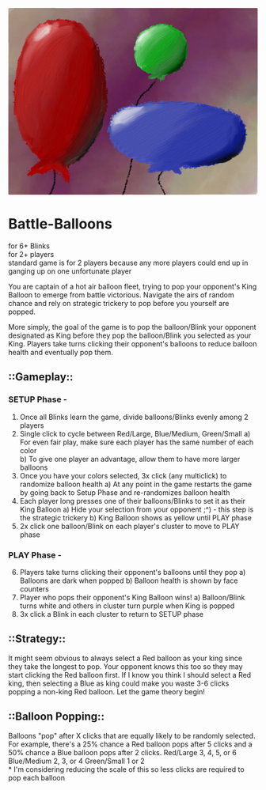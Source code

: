 ![TheHuntBanner](/images/Balloons.jpg) 

# Battle-Balloons
for 6+ Blinks 
</br>for 2+ players 
</br>  standard game is for 2 players because any more players could end up in ganging up on one unfortunate player

You are captain of a hot air balloon fleet, trying to pop your opponent's King Balloon to emerge from battle victorious.  Navigate the airs of random chance and rely on strategic trickery to pop before you yourself are popped.

More simply, the goal of the game is to pop the balloon/Blink your opponent designated as King before they pop the balloon/Blink you selected as your King.  Players take turns clicking their opponent's balloons to reduce balloon health and eventually pop them.

## ::Gameplay::
### SETUP Phase -
1. Once all Blinks learn the game, divide balloons/Blinks evenly among 2 players
2. Single click to cycle between Red/Large, Blue/Medium, Green/Small
  a) For even fair play, make sure each player has the same number of each color  
  b) To give one player an advantage, allow them to have more larger balloons
3. Once you have your colors selected, 3x click (any multiclick) to randomize balloon health
  a) At any point in the game restarts the game by going back to Setup Phase and re-randomizes balloon health
4. Each player long presses one of their balloons/Blinks to set it as their King Balloon
  a) Hide your selection from your opponent ;^) - this step is the strategic trickery
  b) King Balloon shows as yellow until PLAY phase
5. 2x click one balloon/Blink on each player's cluster to move to PLAY phase 

### PLAY Phase - 
6. Players take turns clicking their opponent's balloons until they pop
  a) Balloons are dark when popped
  b) Balloon health is shown by face counters 
7. Player who pops their opponent's King Balloon wins!
  a) Balloon/Blink turns white and others in cluster turn purple when King is popped
8. 3x click a Blink in each cluster to return to SETUP phase
  
## ::Strategy::
It might seem obvious to always select a Red balloon as your king since they take the longest to pop.  Your opponent knows this too so they may start clicking the Red balloon first.  If I know you think I should select a Red king, then selecting a Blue as king could make you waste 3-6 clicks popping a non-king Red balloon.  Let the game theory begin!

## ::Balloon Popping::
Balloons "pop" after X clicks that are equally likely to be randomly selected.  For example, there's a 25% chance a Red balloon pops after 5 clicks and a 50% chance a Blue balloon pops after 2 clicks.
  Red/Large 3, 4, 5, or 6 
  Blue/Medium 2, 3, or 4
  Green/Small 1 or 2
  </br>* I'm considering reducing the scale of this so less clicks are required to pop each balloon
  
